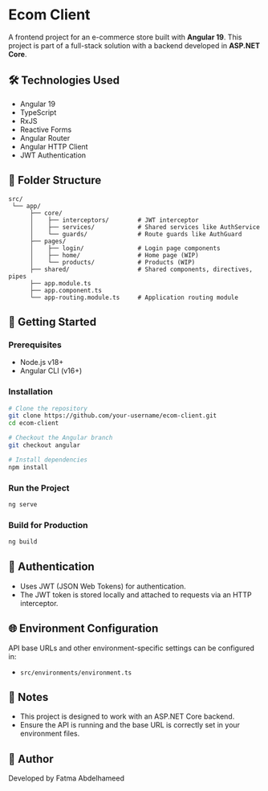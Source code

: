 # Ecom Client

A frontend project for an e-commerce store built with **Angular 19**. This project is part of a full-stack solution with a backend developed in **ASP.NET Core**.

## 🛠️ Technologies Used

- Angular 19
- TypeScript
- RxJS
- Reactive Forms
- Angular Router
- Angular HTTP Client
- JWT Authentication

## 📁 Folder Structure

```
src/
 └── app/
      ├── core/
      │    ├── interceptors/        # JWT interceptor
      │    ├── services/            # Shared services like AuthService
      │    └── guards/              # Route guards like AuthGuard
      ├── pages/
      │    ├── login/               # Login page components
      │    ├── home/                # Home page (WIP)
      │    └── products/            # Products (WIP)
      ├── shared/                   # Shared components, directives, pipes
      ├── app.module.ts
      ├── app.component.ts
      └── app-routing.module.ts     # Application routing module
```

## 🚀 Getting Started

### Prerequisites

- Node.js v18+
- Angular CLI (v16+)

### Installation

```bash
# Clone the repository
git clone https://github.com/your-username/ecom-client.git
cd ecom-client

# Checkout the Angular branch
git checkout angular

# Install dependencies
npm install
```

### Run the Project

```bash
ng serve
```

### Build for Production

```bash
ng build
```

## 🔐 Authentication

- Uses JWT (JSON Web Tokens) for authentication.
- The JWT token is stored locally and attached to requests via an HTTP interceptor.

## 🌐 Environment Configuration

API base URLs and other environment-specific settings can be configured in:

- `src/environments/environment.ts`

## 📌 Notes

- This project is designed to work with an ASP.NET Core backend.
- Ensure the API is running and the base URL is correctly set in your environment files.

## 👤 Author

Developed by Fatma Abdelhameed 

